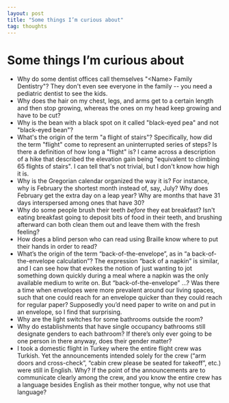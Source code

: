 ```yaml
---
layout: post
title: "Some things I’m curious about"
tag: thoughts
---
```


# Some things I’m curious about

- Why do some dentist offices call themselves "&lt;Name&gt; Family Dentistry"? They don't even see everyone in the family -- you need a pediatric dentist to see the kids.
- Why does the hair on my chest, legs, and arms get to a certain length and then stop growing, whereas the ones on my head keep growing and have to be cut?
- Why is the bean with a black spot on it called "black-eyed pea" and not "black-eyed bean"?
- What's the origin of the term "a flight of stairs"? Specifically, how did the term "flight" come to represent an uninterrupted series of steps? Is there a definition of how long a "flight" is? I came across a description of a hike that described the elevation gain being "equivalent to climbing 65 flights of stairs". I can tell that's not trivial, but I don't know how high it is.
- Why is the Gregorian calendar organized the way it is? For instance, why is February the shortest month instead of, say, July? Why does February get the extra day on a leap year? Why are months that have 31 days interspersed among ones that have 30?
- Why do some people brush their teeth _before_ they eat breakfast? Isn't eating breakfast going to deposit bits of food in their teeth, and brushing afterward can both clean them out and leave them with the fresh feeling?
- How does a blind person who can read using Braille know where to put their hands in order to read?
- What’s the origin of the term “back-of-the-envelope”, as in “a back-of-the-envelope calculation”? The expression “back of a napkin” is similar, and I can see how that evokes the notion of just wanting to jot something down quickly during a meal where a napkin was the only available medium to write on. But “back-of-the-envelope” …? Was there a time when envelopes were more prevalent around our living spaces, such that one could reach for an envelope quicker than they could reach for regular paper? Supposedly you’d need paper to write on and put in an envelope, so I find that surprising.
- Why are the light switches for some bathrooms outside the room?
- Why do establishments that have single occupancy bathrooms still designate genders to each bathroom? If there’s only ever going to be one person in there anyway, does their gender matter?
- I took a domestic flight in Turkey where the entire flight crew was Turkish. Yet the announcements intended solely for the crew (“arm doors and cross-check”, “cabin crew please be seated for takeoff”, etc.) were still in English. Why? If the point of the announcements are to communicate clearly among the crew, and you know the entire crew has a language besides English as their mother tongue, why not use that language?
